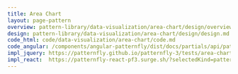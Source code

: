 ```yaml
---
title: Area Chart
layout: page-pattern
overview: pattern-library/data-visualization/area-chart/design/overview.md
design: pattern-library/data-visualization/area-chart/design/design.md
code_html: code/data-visualization/area-chart/code.md
code_angular: /components/angular-patternfly/dist/docs/partials/api/patternfly.charts.component.pfLineChart.html
impl_jquery: https://patternfly.github.io/patternfly-3/tests/area-charts.html
impl_react:  https://patternfly-react-pf3.surge.sh/?selectedKind=patternfly-react%2FData%20Visualization%2FCharts&selectedStory=Area%20Chart
---
```

